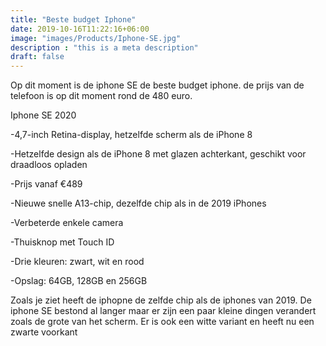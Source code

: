 ```yaml
---
title: "Beste budget Iphone"
date: 2019-10-16T11:22:16+06:00
image: "images/Products/Iphone-SE.jpg"
description : "this is a meta description"
draft: false
---
```


Op dit moment is de iphone SE de beste budget iphone. de prijs van de telefoon is op dit moment rond de 480 euro. 

Iphone SE 2020

-4,7-inch Retina-display, hetzelfde scherm als de iPhone 8

-Hetzelfde design als de iPhone 8 met glazen achterkant, geschikt voor draadloos opladen

-Prijs vanaf €489

-Nieuwe snelle A13-chip, dezelfde chip als in de 2019 iPhones

-Verbeterde enkele camera

-Thuisknop met Touch ID

-Drie kleuren: zwart, wit en rood

-Opslag: 64GB, 128GB en 256GB

Zoals je ziet heeft de iphopne de zelfde chip als de iphones van 2019. De iphone SE bestond al langer maar er zijn een paar kleine dingen verandert zoals de grote van het scherm. Er is ook een witte variant en heeft nu een zwarte voorkant